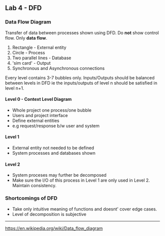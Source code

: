 ## Lab 4 - DFD
### Data Flow Diagram

Transfer of data between processes shown using DFD. Do **not** show control flow. Only **data flow**.

1. Rectangle - External entity
2. Circle - Process
3. Two parallel lines - Database
4. 'sim card' - Output
5. Synchronous and Asynchronous connections

Every level contains 3-7 bubbles only. Inputs/Outputs should be balanced between levels in DFD ie the inputs/outputs of level n should be satisfied in level n+1.

#### Level 0 - Context Level Diagram
* Whole project one process/one bubble
* Users and project interface
* Define external entities
* e.g request/response b/w user and system

#### Level 1 
* External entity not needed to be defined
* System processes and databases shown

#### Level 2
* System proceses may further be decomposed
* Make sure the I/O of this process in Level 1 are only used in Level 2. Maintain consistency.

### Shortcomings of DFD
* Take only intuitive meaning of functions and doesnt' cover edge cases.
* Level of decomposition is subjective
***
https://en.wikipedia.org/wiki/Data_flow_diagram

